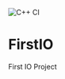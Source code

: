 ![C++ CI](https://github.com/1010l10/FirstIO/workflows/actions.yml/badge.svg)
# FirstIO
First IO Project 
